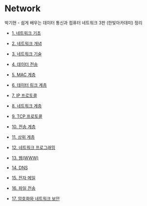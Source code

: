 # Network

박기현 - 쉽게 배우는 데이터 통신과 컴퓨터 네트워크 3판 (한빛아카데미) 정리

- [1. 네트워크 기초](./01%20%EB%84%A4%ED%8A%B8%EC%9B%8C%ED%81%AC%20%EA%B8%B0%EC%B4%88.md)


- [2. 네트워크 개념](./02%20%EB%84%A4%ED%8A%B8%EC%9B%8C%ED%81%AC%20%EA%B0%9C%EB%85%90.md)
- [3. 네트워크 기술](./03%20%EB%84%A4%ED%8A%B8%EC%9B%8C%ED%81%AC%20%EA%B8%B0%EC%88%A0.md)
- [4. 데이터 전송](./04%20%EB%8D%B0%EC%9D%B4%ED%84%B0%20%EC%A0%84%EC%86%A1.md)
- [5. MAC 계층](./05%20MAC%20%EA%B3%84%EC%B8%B5.md)
- [6. 데이터 링크 계층](./06%20%EB%8D%B0%EC%9D%B4%ED%84%B0%20%EB%A7%81%ED%81%AC%20%EA%B3%84%EC%B8%B5.md)
- [7. IP 프로토콜](./07%20IP%20%ED%94%84%EB%A1%9C%ED%86%A0%EC%BD%9C.md)
- [8. 네트워크 계층](./08%20%EB%84%A4%ED%8A%B8%EC%9B%8C%ED%81%AC%20%EA%B3%84%EC%B8%B5.md)
- [9. TCP 프로토콜](./09%20TCP%20%ED%94%84%EB%A1%9C%ED%86%A0%EC%BD%9C.md)
- [10. 전송 계층](./10%20%EC%A0%84%EC%86%A1%20%EA%B3%84%EC%B8%B5.md)
- [11. 상위 계층](./11%20%EC%83%81%EC%9C%84%20%EA%B3%84%EC%B8%B5.md)
- [12. 네트워크 프로그래밍](./12%20%EB%84%A4%ED%8A%B8%EC%9B%8C%ED%81%AC%20%ED%94%84%EB%A1%9C%EA%B7%B8%EB%9E%98%EB%B0%8D.md)
- [13. 웹(WWW)](./13%20%EC%9B%B9(WWW).md)
- [14. DNS](./14%20DNS.md)
- [15. 전자 메일](./15%20%EC%A0%84%EC%9E%90%20%EB%A9%94%EC%9D%BC.md)
- [16. 파일 전송](./16%20%ED%8C%8C%EC%9D%BC%20%EC%A0%84%EC%86%A1.md)
- [17. 암호화와 네트워크 보안](./17%20%EC%95%94%ED%98%B8%ED%99%94%EC%99%80%20%EB%84%A4%ED%8A%B8%EC%9B%8C%ED%81%AC%20%EB%B3%B4%EC%95%88.md)